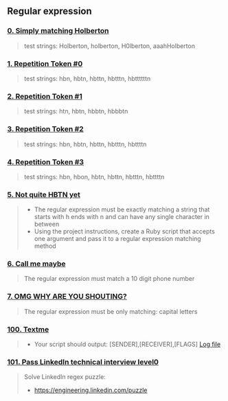 ## Regular expression
### [0. Simply matching Holberton ](./0-simply_match_holberton.rb)
> test strings: Holberton, holberton, H0lberton, aaahHolberton
### [1. Repetition Token #0](./1-repetition_token_0.rb)
> test strings: hbn, hbtn, hbttn, hbtttn, hbttttttn
### [2. Repetition Token #1](./2-repetition_token_1.rb)
> test strings: htn, hbtn, hbbtn, hbbbtn
### [3. Repetition Token #2](./3-repetition_token_2.rb)
> test strings: hbn, hbtn, hbttn, hbtttn, hbttttn
### [4. Repetition Token #3](./4-repetition_token_3.rb)
> test strings: hbn, hbon, hbtn, hbttn, hbtttn, hbttttn
### [5. Not quite HBTN yet](./5-beginning_and_end.rb)
> * The regular expression must be exactly matching a string that starts with h ends with n and can have any single character in between
> * Using the project instructions, create a Ruby script that accepts one argument and pass it to a regular expression matching method
### [6. Call me maybe](./6-phone_number.rb)
> The regular expression must match a 10 digit phone number
### [7. OMG WHY ARE YOU SHOUTING? ](./7-OMG_WHY_ARE_YOU_SHOUTING.rb)
> The regular expression must be only matching: capital letters
### [100. Textme](./100-textme.rb)
> * Your script should output: [SENDER],[RECEIVER],[FLAGS]
> [Log file](./http://intranet-projects-files.s3.amazonaws.com/holbertonschool-sysadmin_devops/78/text_messages.log)
### [101. Pass LinkedIn technical interview level0](./101-passed_linkedin_regex_challenge.jpg)
> Solve LinkedIn regex puzzle: 
> * https://engineering.linkedin.com/puzzle
